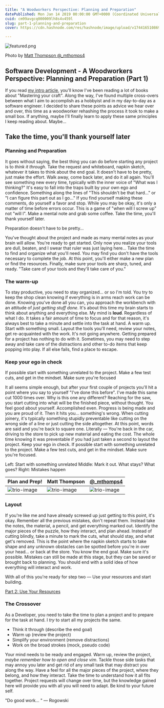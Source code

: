 ```yaml
---
title: "A Woodworkers Perspective: Planning and Preparation"
datePublished: Mon Jan 14 2019 00:00:00 GMT+0000 (Coordinated Universal Time)
cuid: cm99avgcq000009lh8s4v459l
slug: part-1-planning-and-preparation
cover: https://cdn.hashnode.com/res/hashnode/image/upload/v1744165108691/5450a0df-d4dd-4e89-af8c-86bcf8344687.jpeg

---
```



<img src="https://raw.githubusercontent.com/mthomps4/posts/master/posts/software_development_a_woodworkers_perspective/images/part1/IMG_3775.jpg" alt="featured.png" class="featured-image">

Photo by [Matt Thompson @_mthomps4](https://instagram.com/_mthomps4)

## Software Development - A Woodworkers Perspective: Planning and Preparation (Part 1)

If you read [my intro article](https://mthomps4.com/blog/2019/software-development-a-woodworkers-perspective), you'll know I've been reading a lot of books about "Mastering your craft". Along the way, I've found multiple cross-overs between what I aim to accomplish as a hobbyist and in my day-to-day as a software engineer. I decided to share these points as advice we hear over and over, this time as a woodworker rehashing the process it took to make a small box. If anything, maybe I'll finally learn to apply these same principles I keep reading about. Maybe...

## Take the time, you'll thank yourself later

### Planning and Preparation

It goes without saying, the best thing you can do before starting any project is to *think it through*. Take the request and whiteboard, napkin sketch, whatever it takes to think about the end goal. It doesn't have to be pretty, just make the effort. Walk away, come back later, and do it all again. You'll see something new every time, typically with the inner voice of "What was I thinking?" It's easy to fall into the traps built by your own ego and confidence. Something along the lines of "This shouldn't be that hard..." or "I can figure this part out as I go..." If you find yourself making these comments, do yourself a favor and stop. While you may be okay, it's only a matter of time before errors occur. This is a game of "when will I screw up" not "will I". Make a mental note and grab some coffee. Take the time, you'll thank yourself later.

Preparation doesn't have to be pretty...

You've thought about the project and made as many mental notes as your brain will allow. You're ready to get started. Only now you realize your tools are dull, beaten, and I swear that ruler was just laying here... Take the time to find and organize what you'll need. You may find you don't have the tools necessary to complete the job. At this point, you'll either make a new plan or find the resources. Finally, make sure your tools are sharp, tuned, and ready. "Take care of your tools and they'll take care of you."

### The warm-up

To stay productive, you need to stay organized... or so I'm told. You try to keep the shop clean knowing if everything is in arms reach work can be done. Knowing you've done all you can, you approach the workbench with an attitude of *just* *getting stuff done*. It's about this time my brain starts to think about anything and everything else. My mind is **loud**. Regardless of what I do. It takes a fair amount of time to focus and for that reason, it's always best to take a minute and settle into the task at hand. A warm up. Start with something small. Layout the tools you'll need, review your notes, get re-acquainted with the work. It's not going anywhere. Getting prepared for a project has nothing to do with it. Sometimes, you may need to step away and take care of the distractions and other to-do items that keep popping into play. If all else fails, find a place to escape.

### Keep your ego in check

If possible start with something unrelated to the project. Make a few test cuts, and get in the mindset. Make sure you're focused

It all seems simple enough, but after your first couple of projects you'll hit a point where you say to yourself "I've done this before". I've made this same cut 1000 times over. Why is this one any different? Reaching for the saw, you start cutting into what will be the finished piece, without thought. You feel good about yourself. Accomplished even. Progress is being made and you are proud of it. Then it hits you... something's wrong. When cutting joinery, it's typically something stupidly preventable like cutting on the wrong side of a line or just cutting the side altogether. At this point, words are said and you're back to square one. Literally — You're back in the car, driving to the store to pick up new material and eating the cost. The whole time knowing it was preventable if you had just taken a second to layout the project. Keep your ego in check. If possible start with something unrelated to the project. Make a few test cuts, and get in the mindset. Make sure you're focused.

Left: Start with something unrelated Middle: Mark it out. What stays? What goes? Right: Mistakes happen

 | Plan and Prep!                                                                                                                                        | Matt Thompson                                                                                                                                         | [@_mthomps4](https://instagram.com/_mthomps4)                                                                                                         |
 | ----------------------------------------------------------------------------------------------------------------------------------------------------- | ----------------------------------------------------------------------------------------------------------------------------------------------------- | ----------------------------------------------------------------------------------------------------------------------------------------------------- |
 | ![trio-image](https://cdn.hashnode.com/res/hashnode/image/upload/v1744165104767/37b98669-a162-43ce-8b97-09993128c7d4.jpeg) | ![trio-image](https://cdn.hashnode.com/res/hashnode/image/upload/v1744165106067/02778824-9085-44d1-89f0-3c656392034f.jpeg) | ![trio-image](https://cdn.hashnode.com/res/hashnode/image/upload/v1744165107638/0c7eb905-190c-4f64-861e-fcba1c79f79a.jpeg) |

### Layout

If you're like me and have already screwed up just getting to this point, it's okay. Remember all the previous mistakes, don't repeat them. Instead take the notes, the material, a pencil, and get everything marked out. Identify the major pieces of the puzzle, how they interact, and plan ahead. Instead of cutting blindly, take a minute to mark the cuts, what should stay, and what get's removed. This is the point where the napkin sketch starts to take shape and any unknown obstacles can be spotted before you're in over your head... or back at the store. You know the end goal. Make sure it's possible. Mistakes can still be made at this stage, but they can be saved or brought back to planning. You should end with a solid idea of how everything will interact and work.

With all of this you're ready for step two — Use your resources and start building.

[Part 2: Use Your Resources](https://mthomps4.com/blog/2019/part-2-use-your-resources)

### The Crossover

As a Developer, you need to take the time to plan a project and to prepare for the task at hand. I *try* to start all my projects the same.

- Think it through (describe the end goal)
- Warm up (review the project)
- Simplify your environment (remove distractions)
- Work on the broad strokes (mock, pseudo code)

Your mind needs to be ready and engaged. Warm up, review the project, *maybe remember how to open and close vim*. Tackle those side tasks that may annoy you later and get rid of any small task that may distract you along the way. Have a feel for all the major pieces of the project, where they belong, and how they interact. Take the time to understand how it all fits together. Project requests will change over time, but the knowledge gained here will provide you with all you will need to adapt. Be kind to your future self.

"Do good work... " — Rogowski
